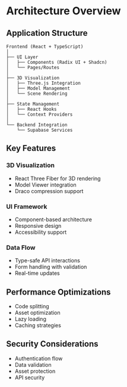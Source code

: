 # Architecture Overview

## Application Structure

```
Frontend (React + TypeScript)
│
├── UI Layer
│   ├── Components (Radix UI + Shadcn)
│   └── Pages/Routes
│
├── 3D Visualization
│   ├── Three.js Integration
│   ├── Model Management
│   └── Scene Rendering
│
├── State Management
│   ├── React Hooks
│   └── Context Providers
│
└── Backend Integration
    └── Supabase Services
```

## Key Features

### 3D Visualization
- React Three Fiber for 3D rendering
- Model Viewer integration
- Draco compression support

### UI Framework
- Component-based architecture
- Responsive design
- Accessibility support

### Data Flow
- Type-safe API interactions
- Form handling with validation
- Real-time updates

## Performance Optimizations

- Code splitting
- Asset optimization
- Lazy loading
- Caching strategies

## Security Considerations

- Authentication flow
- Data validation
- Asset protection
- API security